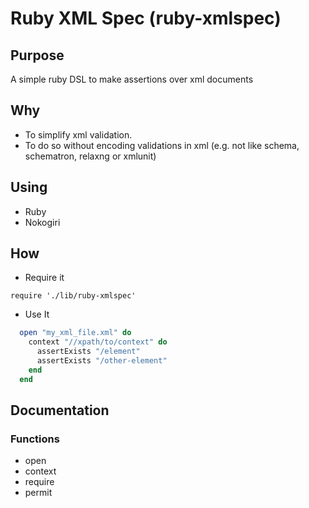 # Ruby XML Spec (ruby-xmlspec)

## Purpose
A simple ruby DSL to make assertions over xml documents

## Why
- To simplify xml validation.
- To do so without encoding validations in xml (e.g. not like schema, schematron, relaxng or xmlunit)

## Using
- Ruby
- Nokogiri

## How
- Require it
```
require './lib/ruby-xmlspec'
```

- Use It
```ruby
  open "my_xml_file.xml" do
    context "//xpath/to/context" do
      assertExists "/element"
      assertExists "/other-element"
    end
  end
```

## Documentation

### Functions
- open
- context
- require
- permit
